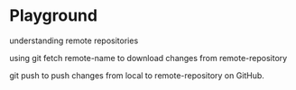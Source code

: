 # Playground
understanding remote repositories

using git fetch remote-name to download changes from remote-repository

git push to push changes from local to remote-repository on GitHub. 
